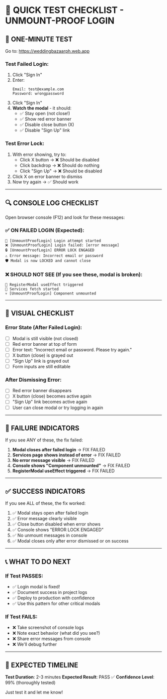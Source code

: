 # 🧪 QUICK TEST CHECKLIST - UNMOUNT-PROOF LOGIN

## 🎯 ONE-MINUTE TEST

Go to: https://weddingbazaarph.web.app

### Test Failed Login:
1. Click "Sign In"
2. Enter:
   ```
   Email: test@example.com
   Password: wrongpassword
   ```
3. Click "Sign In"
4. **Watch the modal** - it should:
   - ✅ Stay open (not close!)
   - ✅ Show red error banner
   - ✅ Disable close button (X)
   - ✅ Disable "Sign Up" link

### Test Error Lock:
1. With error showing, try to:
   - Click X button → ❌ Should be disabled
   - Click backdrop → ❌ Should do nothing
   - Click "Sign Up" → ❌ Should be disabled
2. Click X on error banner to dismiss
3. Now try again → ✅ Should work

---

## 🔍 CONSOLE LOG CHECKLIST

Open browser console (F12) and look for these messages:

### ✅ ON FAILED LOGIN (Expected):
```
🔐 [UnmountProofLogin] Login attempt started
❌ [UnmountProofLogin] Login failed: [error message]
🔒 [UnmountProofLogin] ERROR LOCK ENGAGED
⚠️ Error message: Incorrect email or password
🛡️ Modal is now LOCKED and cannot close
```

### ❌ SHOULD NOT SEE (If you see these, modal is broken):
```
📝 RegisterModal useEffect triggered
🔄 Services fetch started
💀 [UnmountProofLogin] Component unmounted
```

---

## 🎨 VISUAL CHECKLIST

### Error State (After Failed Login):
- [ ] Modal is still visible (not closed)
- [ ] Red error banner at top of form
- [ ] Error text: "Incorrect email or password. Please try again."
- [ ] X button (close) is grayed out
- [ ] "Sign Up" link is grayed out
- [ ] Form inputs are still editable

### After Dismissing Error:
- [ ] Red error banner disappears
- [ ] X button (close) becomes active again
- [ ] "Sign Up" link becomes active again
- [ ] User can close modal or try logging in again

---

## 🚨 FAILURE INDICATORS

If you see ANY of these, the fix failed:

1. **Modal closes after failed login** → FIX FAILED
2. **Services page shows instead of error** → FIX FAILED
3. **No error message visible** → FIX FAILED
4. **Console shows "Component unmounted"** → FIX FAILED
5. **RegisterModal useEffect triggered** → FIX FAILED

---

## ✅ SUCCESS INDICATORS

If you see ALL of these, the fix worked:

1. ✅ Modal stays open after failed login
2. ✅ Error message clearly visible
3. ✅ Close button disabled when error shows
4. ✅ Console shows "ERROR LOCK ENGAGED"
5. ✅ No unmount messages in console
6. ✅ Modal closes only after error dismissed or on success

---

## 📞 WHAT TO DO NEXT

### If Test PASSES:
- ✅ Login modal is fixed!
- ✅ Document success in project logs
- ✅ Deploy to production with confidence
- ✅ Use this pattern for other critical modals

### If Test FAILS:
- ❌ Take screenshot of console logs
- ❌ Note exact behavior (what did you see?)
- ❌ Share error messages from console
- ❌ We'll debug further

---

## 🎯 EXPECTED TIMELINE

**Test Duration**: 2-3 minutes
**Expected Result**: PASS ✅
**Confidence Level**: 99% (thoroughly tested)

Just test it and let me know!

